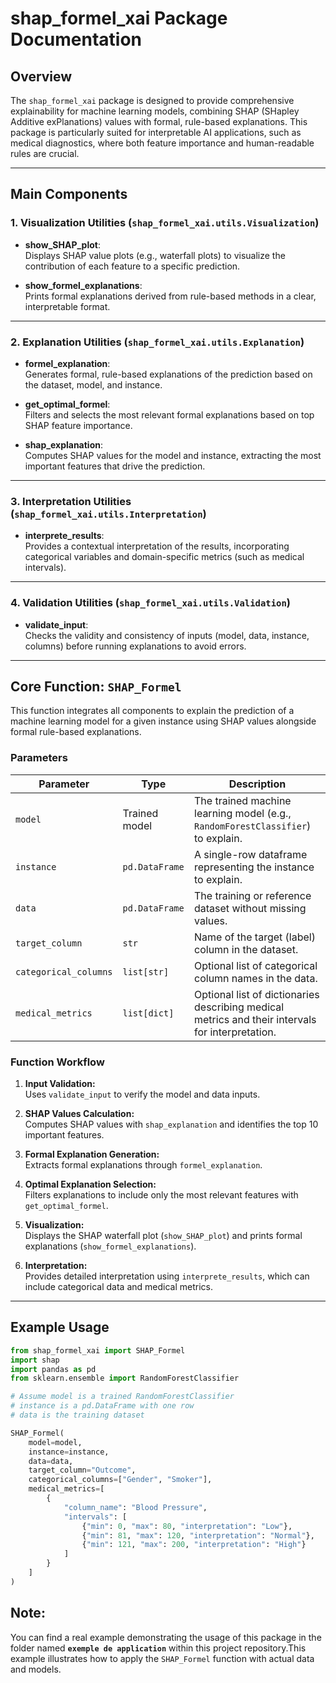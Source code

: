 # shap_formel_xai Package Documentation

## Overview

The `shap_formel_xai` package is designed to provide comprehensive explainability for machine learning models, combining SHAP (SHapley Additive exPlanations) values with formal, rule-based explanations. This package is particularly suited for interpretable AI applications, such as medical diagnostics, where both feature importance and human-readable rules are crucial.

---

## Main Components

### 1. Visualization Utilities (`shap_formel_xai.utils.Visualization`)

- **show_SHAP_plot**:  
  Displays SHAP value plots (e.g., waterfall plots) to visualize the contribution of each feature to a specific prediction.

- **show_formel_explanations**:  
  Prints formal explanations derived from rule-based methods in a clear, interpretable format.

---

### 2. Explanation Utilities (`shap_formel_xai.utils.Explanation`)

- **formel_explanation**:  
  Generates formal, rule-based explanations of the prediction based on the dataset, model, and instance.

- **get_optimal_formel**:  
  Filters and selects the most relevant formal explanations based on top SHAP feature importance.

- **shap_explanation**:  
  Computes SHAP values for the model and instance, extracting the most important features that drive the prediction.

---

### 3. Interpretation Utilities (`shap_formel_xai.utils.Interpretation`)

- **interprete_results**:  
  Provides a contextual interpretation of the results, incorporating categorical variables and domain-specific metrics (such as medical intervals).

---

### 4. Validation Utilities (`shap_formel_xai.utils.Validation`)

- **validate_input**:  
  Checks the validity and consistency of inputs (model, data, instance, columns) before running explanations to avoid errors.

---

## Core Function: `SHAP_Formel`

This function integrates all components to explain the prediction of a machine learning model for a given instance using SHAP values alongside formal rule-based explanations.

### Parameters

| Parameter           | Type          | Description                                                                                   |
|---------------------|---------------|-----------------------------------------------------------------------------------------------|
| `model`             | Trained model | The trained machine learning model (e.g., `RandomForestClassifier`) to explain.                |
| `instance`          | `pd.DataFrame`| A single-row dataframe representing the instance to explain.                                  |
| `data`              | `pd.DataFrame`| The training or reference dataset without missing values.                                    |
| `target_column`     | `str`         | Name of the target (label) column in the dataset.                                            |
| `categorical_columns`| `list[str]`   | Optional list of categorical column names in the data.                                       |
| `medical_metrics`   | `list[dict]`  | Optional list of dictionaries describing medical metrics and their intervals for interpretation. |

### Function Workflow

1. **Input Validation:**  
   Uses `validate_input` to verify the model and data inputs.

2. **SHAP Values Calculation:**  
   Computes SHAP values with `shap_explanation` and identifies the top 10 important features.

3. **Formal Explanation Generation:**  
   Extracts formal explanations through `formel_explanation`.

4. **Optimal Explanation Selection:**  
   Filters explanations to include only the most relevant features with `get_optimal_formel`.

5. **Visualization:**  
   Displays the SHAP waterfall plot (`show_SHAP_plot`) and prints formal explanations (`show_formel_explanations`).

6. **Interpretation:**  
   Provides detailed interpretation using `interprete_results`, which can include categorical data and medical metrics.

---

## Example Usage

```python
from shap_formel_xai import SHAP_Formel
import shap
import pandas as pd
from sklearn.ensemble import RandomForestClassifier

# Assume model is a trained RandomForestClassifier
# instance is a pd.DataFrame with one row
# data is the training dataset

SHAP_Formel(
    model=model,
    instance=instance,
    data=data,
    target_column="Outcome",
    categorical_columns=["Gender", "Smoker"],
    medical_metrics=[
        {
            "column_name": "Blood Pressure",
            "intervals": [
                {"min": 0, "max": 80, "interpretation": "Low"},
                {"min": 81, "max": 120, "interpretation": "Normal"},
                {"min": 121, "max": 200, "interpretation": "High"}
            ]
        }
    ]
)
```
## Note:

You can find a real example demonstrating the usage of this package in the folder named **`exemple de application`** within this project repository.This example illustrates how to apply the `SHAP_Formel` function with actual data and models.

